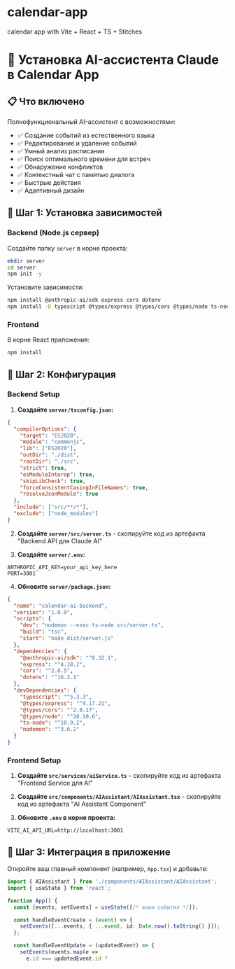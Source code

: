 # calendar-app

calendar app with Vite + React + TS + Stitches

# 🤖 Установка AI-ассистента Claude в Calendar App

## 📋 Что включено

Полнофункциональный AI-ассистент с возможностями:

- ✅ Создание событий из естественного языка
- ✅ Редактирование и удаление событий
- ✅ Умный анализ расписания
- ✅ Поиск оптимального времени для встреч
- ✅ Обнаружение конфликтов
- ✅ Контекстный чат с памятью диалога
- ✅ Быстрые действия
- ✅ Адаптивный дизайн

## 🚀 Шаг 1: Установка зависимостей

### Backend (Node.js сервер)

Создайте папку `server` в корне проекта:

```bash
mkdir server
cd server
npm init -y
```

Установите зависимости:

```bash
npm install @anthropic-ai/sdk express cors dotenv
npm install -D typescript @types/express @types/cors @types/node ts-node nodemon
```

### Frontend

В корне React приложения:

```bash
npm install
```

## 🔧 Шаг 2: Конфигурация

### Backend Setup

1. **Создайте `server/tsconfig.json`:**

```json
{
  "compilerOptions": {
    "target": "ES2020",
    "module": "commonjs",
    "lib": ["ES2020"],
    "outDir": "./dist",
    "rootDir": "./src",
    "strict": true,
    "esModuleInterop": true,
    "skipLibCheck": true,
    "forceConsistentCasingInFileNames": true,
    "resolveJsonModule": true
  },
  "include": ["src/**/*"],
  "exclude": ["node_modules"]
}
```

2. **Создайте `server/src/server.ts`** - скопируйте код из артефакта "Backend API для Claude AI"

3. **Создайте `server/.env`:**

```env
ANTHROPIC_API_KEY=your_api_key_here
PORT=3001
```

4. **Обновите `server/package.json`:**

```json
{
  "name": "calendar-ai-backend",
  "version": "1.0.0",
  "scripts": {
    "dev": "nodemon --exec ts-node src/server.ts",
    "build": "tsc",
    "start": "node dist/server.js"
  },
  "dependencies": {
    "@anthropic-ai/sdk": "^0.32.1",
    "express": "^4.18.2",
    "cors": "^2.8.5",
    "dotenv": "^16.3.1"
  },
  "devDependencies": {
    "typescript": "^5.3.3",
    "@types/express": "^4.17.21",
    "@types/cors": "^2.8.17",
    "@types/node": "^20.10.6",
    "ts-node": "^10.9.2",
    "nodemon": "^3.0.2"
  }
}
```

### Frontend Setup

1. **Создайте `src/services/aiService.ts`** - скопируйте код из артефакта "Frontend Service для AI"

2. **Создайте `src/components/AIAssistant/AIAssistant.tsx`** - скопируйте код из артефакта "AI Assistant Component"

3. **Обновите `.env` в корне проекта:**

```env
VITE_AI_API_URL=http://localhost:3001
```

## 🎯 Шаг 3: Интеграция в приложение

Откройте ваш главный компонент (например, `App.tsx`) и добавьте:

```typescript
import { AIAssistant } from './components/AIAssistant/AIAssistant';
import { useState } from 'react';

function App() {
  const [events, setEvents] = useState([/* ваши события */]);

  const handleEventCreate = (event) => {
    setEvents([...events, { ...event, id: Date.now().toString() }]);
  };

  const handleEventUpdate = (updatedEvent) => {
    setEvents(events.map(e =>
      e.id === updatedEvent.id ?
```
